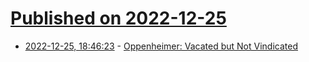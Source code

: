 # [Published on 2022-12-25](index.md)

* [2022-12-25, 18:46:23](https://news.ycombinator.com/item?id=34129868) - [Oppenheimer: Vacated but Not Vindicated](https://blog.nuclearsecrecy.com/2022/12/21/oppenheimer-vacated-but-not-vindicated/)
